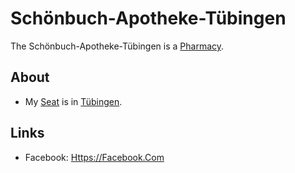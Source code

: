 # Schönbuch-Apotheke-Tübingen

The Schönbuch-Apotheke-Tübingen is a [Pharmacy](200020007.md).

## About

- My [Seat](670044.md) is in [Tübingen](2000001.md).

## Links

- Facebook: [Https://Facebook.Com](https://facebook.com/apotuebingen)

